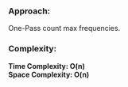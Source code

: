 ### Approach:
One-Pass count max frequencies.
​
### Complexity:
**Time Complexity: O(n)**\
**Space Complexity: O(n)**